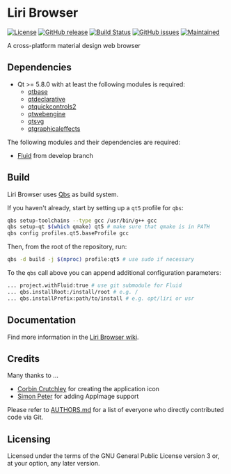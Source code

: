 Liri Browser
============

[![License](https://img.shields.io/badge/license-GPLv3.0-blue.svg)](https://www.gnu.org/licenses/gpl-3.0.html)
[![GitHub release](https://img.shields.io/github/release/lirios/browser.svg)](https://github.com/lirios/browser)
[![Build Status](https://travis-ci.org/lirios/browser.svg?branch=develop)](https://travis-ci.org/lirios/browser)
[![GitHub issues](https://img.shields.io/github/issues/lirios/browser.svg)](https://github.com/lirios/browser/issues)
[![Maintained](https://img.shields.io/maintenance/yes/2017.svg)](https://github.com/lirios/browser/commits/develop)

A cross-platform material design web browser

## Dependencies
* Qt >= 5.8.0 with at least the following modules is required:
  * [qtbase](http://code.qt.io/cgit/qt/qtbase.git)
  * [qtdeclarative](http://code.qt.io/cgit/qt/qtdeclarative.git)
  * [qtquickcontrols2](http://code.qt.io/cgit/qt/qtquickcontrols2.git)
  * [qtwebengine](http://code.qt.io/cgit/qt/qtwebengine.git/)
  * [qtsvg](http://code.qt.io/cgit/qt/qtsvg.git/)
  * [qtgraphicaleffects](http://code.qt.io/cgit/qt/qtgraphicaleffects.git/)

The following modules and their dependencies are required:
* [Fluid](https://github.com/lirios/fluid) from develop branch

## Build

Liri Browser uses [Qbs](http://doc.qt.io/qbs/) as build system.

If you haven't already, start by setting up a `qt5` profile for `qbs`:
```sh
qbs setup-toolchains --type gcc /usr/bin/g++ gcc
qbs setup-qt $(which qmake) qt5 # make sure that qmake is in PATH
qbs config profiles.qt5.baseProfile gcc
```
Then, from the root of the repository, run:
```sh
qbs -d build -j $(nproc) profile:qt5 # use sudo if necessary
```
To the `qbs` call above you can append additional configuration parameters:
```sh
... project.withFluid:true # use git submodule for Fluid
... qbs.installRoot:/install/root # e.g. /
... qbs.installPrefix:path/to/install # e.g. opt/liri or usr
```

## Documentation

Find more information in the [Liri Browser wiki](https://github.com/lirios/browser/wiki).

## Credits
Many thanks to ...
* [Corbin Crutchley](https://github.com/crutchcorn) for creating the application icon
* [Simon Peter](https://github.com/probonopd) for adding AppImage support

Please refer to [AUTHORS.md](AUTHORS.md) for a list of everyone who directly contributed code via Git.

## Licensing
Licensed under the terms of the GNU General Public License version 3 or, at your option, any later version.
